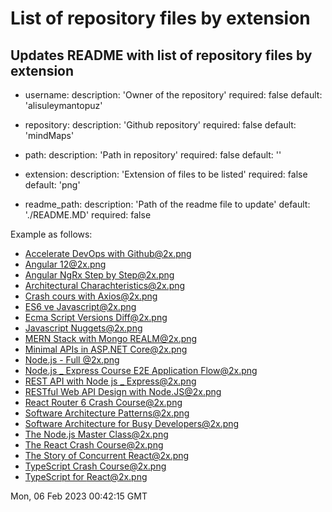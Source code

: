 # List of repository files by extension

## Updates README with list of repository files by extension


  - username:
    description: 'Owner of the repository'
    required: false
    default: 'alisuleymantopuz'
  
  - repository:
    description: 'Github repository'
    required: false
    default: 'mindMaps'
  
  - path:
    description: 'Path in repository'
    required: false
    default: ''
  
  - extension:
    description: 'Extension of files to be listed'
    required: false
    default: 'png'
  
  - readme_path:
    description: 'Path of the readme file to update'
    default: './README.MD'
    required: false

Example as follows:

<!-- start list-of-files -->
- [Accelerate DevOps with Github@2x.png](https://github.com/alisuleymantopuz/mindMaps/blob/main/Accelerate%20DevOps%20with%20Github@2x.png)
- [Angular 12@2x.png](https://github.com/alisuleymantopuz/mindMaps/blob/main/Angular%2012@2x.png)
- [Angular NgRx Step by Step@2x.png](https://github.com/alisuleymantopuz/mindMaps/blob/main/Angular%20NgRx%20Step%20by%20Step@2x.png)
- [Architectural Charachteristics@2x.png](https://github.com/alisuleymantopuz/mindMaps/blob/main/Architectural%20Charachteristics@2x.png)
- [Crash cours with Axios@2x.png](https://github.com/alisuleymantopuz/mindMaps/blob/main/Crash%20cours%20with%20Axios@2x.png)
- [ES6 ve Javascript@2x.png](https://github.com/alisuleymantopuz/mindMaps/blob/main/ES6%20ve%20Javascript@2x.png)
- [Ecma Script Versions Diff@2x.png](https://github.com/alisuleymantopuz/mindMaps/blob/main/Ecma%20Script%20Versions%20Diff@2x.png)
- [Javascript Nuggets@2x.png](https://github.com/alisuleymantopuz/mindMaps/blob/main/Javascript%20Nuggets@2x.png)
- [MERN Stack with Mongo REALM@2x.png](https://github.com/alisuleymantopuz/mindMaps/blob/main/MERN%20Stack%20with%20Mongo%20REALM@2x.png)
- [Minimal APIs in ASP.NET Core@2x.png](https://github.com/alisuleymantopuz/mindMaps/blob/main/Minimal%20APIs%20in%20ASP.NET%20Core@2x.png)
- [Node.js - Full @2x.png](https://github.com/alisuleymantopuz/mindMaps/blob/main/Node.js%20-%20Full%20@2x.png)
- [Node.js _ Express Course E2E Application Flow@2x.png](https://github.com/alisuleymantopuz/mindMaps/blob/main/Node.js%20_%20Express%20Course%20E2E%20Application%20Flow@2x.png)
- [REST API with Node js _ Express@2x.png](https://github.com/alisuleymantopuz/mindMaps/blob/main/REST%20API%20with%20Node%20js%20_%20Express@2x.png)
- [RESTful Web API Design with Node.JS@2x.png](https://github.com/alisuleymantopuz/mindMaps/blob/main/RESTful%20Web%20API%20Design%20with%20Node.JS@2x.png)
- [React Router 6 Crash Course@2x.png](https://github.com/alisuleymantopuz/mindMaps/blob/main/React%20Router%206%20Crash%20Course@2x.png)
- [Software Architecture Patterns@2x.png](https://github.com/alisuleymantopuz/mindMaps/blob/main/Software%20Architecture%20Patterns@2x.png)
- [Software Architecture for Busy Developers@2x.png](https://github.com/alisuleymantopuz/mindMaps/blob/main/Software%20Architecture%20for%20Busy%20Developers@2x.png)
- [The Node.js Master Class@2x.png](https://github.com/alisuleymantopuz/mindMaps/blob/main/The%20Node.js%20Master%20Class@2x.png)
- [The React Crash Course@2x.png](https://github.com/alisuleymantopuz/mindMaps/blob/main/The%20React%20Crash%20Course@2x.png)
- [The Story of Concurrent React@2x.png](https://github.com/alisuleymantopuz/mindMaps/blob/main/The%20Story%20of%20Concurrent%20React@2x.png)
- [TypeScript Crash Course@2x.png](https://github.com/alisuleymantopuz/mindMaps/blob/main/TypeScript%20Crash%20Course@2x.png)
- [TypeScript for React@2x.png](https://github.com/alisuleymantopuz/mindMaps/blob/main/TypeScript%20for%20React@2x.png)

Mon, 06 Feb 2023 00:42:15 GMT
<!-- end list-of-files -->
